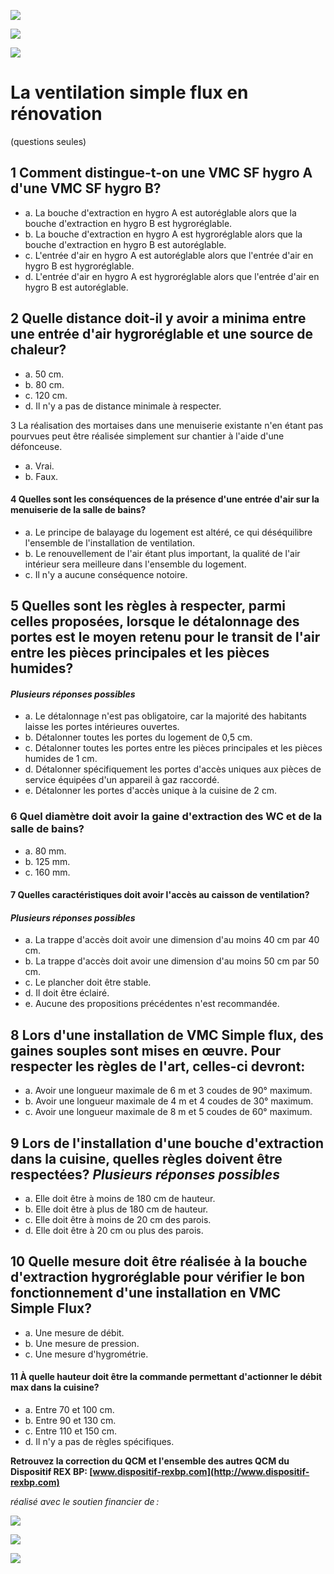 ![](<images/QCM La ventilation simple flux en rénovation/_page_0_Picture_0.jpeg>)

![](<images/QCM La ventilation simple flux en rénovation/_page_0_Picture_2.jpeg>)

![](<images/QCM La ventilation simple flux en rénovation/_page_0_Picture_3.jpeg>)

# La ventilation simple flux en rénovation

(questions seules)

## 1 Comment distingue-t-on une VMC SF hygro A d'une VMC SF hygro B?

- a. La bouche d'extraction en hygro A est autoréglable alors que la bouche d'extraction en hygro B est hygroréglable.
- b. La bouche d'extraction en hygro A est hygroréglable alors que la bouche d'extraction en hygro B est autoréglable.
- c. L'entrée d'air en hygro A est autoréglable alors que l'entrée d'air en hygro B est hygroréglable.
- d. L'entrée d'air en hygro A est hygroréglable alors que l'entrée d'air en hygro B est autoréglable.

## 2 Quelle distance doit-il y avoir a minima entre une entrée d'air hygroréglable et une source de chaleur?

- a. 50 cm.
- b. 80 cm.
- c. 120 cm.
- d. Il n'y a pas de distance minimale à respecter.

 3 La réalisation des mortaises dans une menuiserie existante n'en étant pas pourvues peut être réalisée simplement sur chantier à l'aide d'une défonceuse.

- a. Vrai.
- b. Faux.

#### 4 Quelles sont les conséquences de la présence d'une entrée d'air sur la menuiserie de la salle de bains?

- a. Le principe de balayage du logement est altéré, ce qui déséquilibre l'ensemble de l'installation de ventilation.
- b. Le renouvellement de l'air étant plus important, la qualité de l'air intérieur sera meilleure dans l'ensemble du logement.
- c. Il n'y a aucune conséquence notoire.

## 5 Quelles sont les règles à respecter, parmi celles proposées, lorsque le détalonnage des portes est le moyen retenu pour le transit de l'air entre les pièces principales et les pièces humides?

#### *Plusieurs réponses possibles*

- a. Le détalonnage n'est pas obligatoire, car la majorité des habitants laisse les portes intérieures ouvertes.
- b. Détalonner toutes les portes du logement de 0,5 cm.
- c. Détalonner toutes les portes entre les pièces principales et les pièces humides de 1 cm.
- d. Détalonner spécifiquement les portes d'accès uniques aux pièces de service équipées d'un appareil à gaz raccordé.
- e. Détalonner les portes d'accès unique à la cuisine de 2 cm.

### 6 Quel diamètre doit avoir la gaine d'extraction des WC et de la salle de bains?

- a. 80 mm.
- b. 125 mm.
- c. 160 mm.

#### 7 Quelles caractéristiques doit avoir l'accès au caisson de ventilation?

#### *Plusieurs réponses possibles*

- a. La trappe d'accès doit avoir une dimension d'au moins 40 cm par 40 cm.
- b. La trappe d'accès doit avoir une dimension d'au moins 50 cm par 50 cm.
- c. Le plancher doit être stable.
- d. Il doit être éclairé.
- e. Aucune des propositions précédentes n'est recommandée.

## 8 Lors d'une installation de VMC Simple flux, des gaines souples sont mises en œuvre. Pour respecter les règles de l'art, celles-ci devront:

- a. Avoir une longueur maximale de 6 m et 3 coudes de 90° maximum.
- b. Avoir une longueur maximale de 4 m et 4 coudes de 30° maximum.
- c. Avoir une longueur maximale de 8 m et 5 coudes de 60° maximum.

## 9 Lors de l'installation d'une bouche d'extraction dans la cuisine, quelles règles doivent être respectées? *Plusieurs réponses possibles*

- a. Elle doit être à moins de 180 cm de hauteur.
- b. Elle doit être à plus de 180 cm de hauteur.
- c. Elle doit être à moins de 20 cm des parois.
- d. Elle doit être à 20 cm ou plus des parois.

## 10 Quelle mesure doit être réalisée à la bouche d'extraction hygroréglable pour vérifier le bon fonctionnement d'une installation en VMC Simple Flux?

- a. Une mesure de débit.
- b. Une mesure de pression.
- c. Une mesure d'hygrométrie.

#### 11 À quelle hauteur doit être la commande permettant d'actionner le débit max dans la cuisine?

- a. Entre 70 et 100 cm.
- b. Entre 90 et 130 cm.
- c. Entre 110 et 150 cm.
- d. Il n'y a pas de règles spécifiques.

**Retrouvez la correction du QCM et l'ensemble des autres QCM du Dispositif REX BP: [www.dispositif-rexbp.com](http://www.dispositif-rexbp.com)**

*réalisé avec le soutien financier de :*

![](<images/QCM La ventilation simple flux en rénovation/_page_1_Picture_31.jpeg>)

![](<images/QCM La ventilation simple flux en rénovation/_page_1_Picture_32.jpeg>)

![](<images/QCM La ventilation simple flux en rénovation/_page_1_Picture_33.jpeg>)